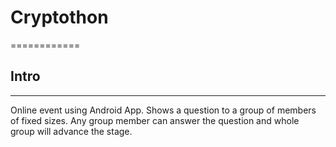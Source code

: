 # Cryptothon
============

## Intro
--------
Online event using Android App. Shows a question to a group of members of fixed sizes.
Any group member can answer the question and whole group will advance the stage.